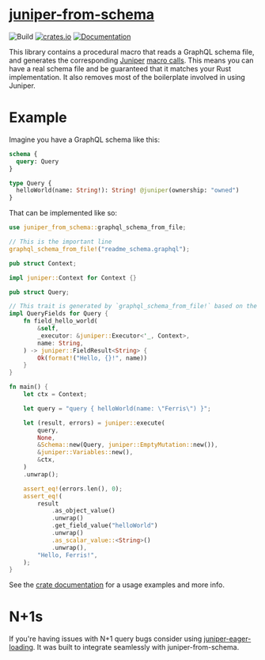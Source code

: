 # [juniper-from-schema](https://crates.io/crates/juniper-from-schema)

![Build](https://github.com/davidpdrsn/juniper-from-schema/workflows/Build/badge.svg)
[![crates.io](https://meritbadge.herokuapp.com/juniper-from-schema)](https://crates.io/crates/juniper-from-schema)
[![Documentation](https://docs.rs/juniper-from-schema/badge.svg)](https://docs.rs/juniper-from-schema)

This library contains a procedural macro that reads a GraphQL schema file, and generates the
corresponding [Juniper](https://crates.io/crates/juniper) [macro calls]. This means you can
have a real schema file and be guaranteed that it matches your Rust implementation. It also
removes most of the boilerplate involved in using Juniper.

[macro calls]: https://graphql-rust.github.io/types/objects/complex_fields.html

# Example

Imagine you have a GraphQL schema like this:

```graphql
schema {
  query: Query
}

type Query {
  helloWorld(name: String!): String! @juniper(ownership: "owned")
}
```

That can be implemented like so:

```rust
use juniper_from_schema::graphql_schema_from_file;

// This is the important line
graphql_schema_from_file!("readme_schema.graphql");

pub struct Context;

impl juniper::Context for Context {}

pub struct Query;

// This trait is generated by `graphql_schema_from_file!` based on the schema
impl QueryFields for Query {
    fn field_hello_world(
        &self,
        _executor: &juniper::Executor<'_, Context>,
        name: String,
    ) -> juniper::FieldResult<String> {
        Ok(format!("Hello, {}!", name))
    }
}

fn main() {
    let ctx = Context;

    let query = "query { helloWorld(name: \"Ferris\") }";

    let (result, errors) = juniper::execute(
        query,
        None,
        &Schema::new(Query, juniper::EmptyMutation::new()),
        &juniper::Variables::new(),
        &ctx,
    )
    .unwrap();

    assert_eq!(errors.len(), 0);
    assert_eq!(
        result
            .as_object_value()
            .unwrap()
            .get_field_value("helloWorld")
            .unwrap()
            .as_scalar_value::<String>()
            .unwrap(),
        "Hello, Ferris!",
    );
}
```

See the [crate documentation](https://docs.rs/juniper-from-schema/) for a usage examples and more info.

# N+1s

If you're having issues with N+1 query bugs consider using [juniper-eager-loading](https://crates.io/crates/juniper-eager-loading). It was built to integrate seamlessly with juniper-from-schema.
